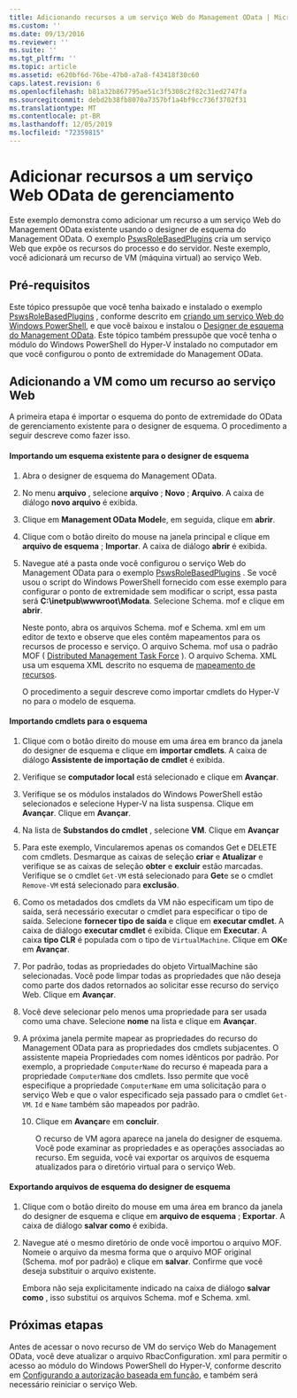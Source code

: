 ```yaml
---
title: Adicionando recursos a um serviço Web do Management OData | Microsoft Docs
ms.custom: ''
ms.date: 09/13/2016
ms.reviewer: ''
ms.suite: ''
ms.tgt_pltfrm: ''
ms.topic: article
ms.assetid: e620bf6d-76be-47b0-a7a8-f43418f30c60
caps.latest.revision: 6
ms.openlocfilehash: b81a32b867795ae51c3f5308c2f82c31ed2747fa
ms.sourcegitcommit: debd2b38fb8070a7357bf1a4bf9cc736f3702f31
ms.translationtype: MT
ms.contentlocale: pt-BR
ms.lasthandoff: 12/05/2019
ms.locfileid: "72359815"
---
```

# <a name="adding-resources-to-a-management-odata-web-service"></a>Adicionar recursos a um serviço Web OData de gerenciamento

Este exemplo demonstra como adicionar um recurso a um serviço Web do Management OData existente usando o designer de esquema do Management OData. O exemplo [PswsRoleBasedPlugins](https://code.msdn.microsoft.com:443/windowsdesktop/PswsRoleBasedPlugins-9c79b75a) cria um serviço Web que expõe os recursos do processo e do servidor. Neste exemplo, você adicionará um recurso de VM (máquina virtual) ao serviço Web.

## <a name="prerequisites"></a>Pré-requisitos

Este tópico pressupõe que você tenha baixado e instalado o exemplo [PswsRoleBasedPlugins](https://code.msdn.microsoft.com:443/windowsdesktop/PswsRoleBasedPlugins-9c79b75a) , conforme descrito em [criando um serviço Web do Windows PowerShell](./creating-a-management-odata-web-service.md), e que você baixou e instalou o [Designer de esquema do Management OData](https://marketplace.visualstudio.com/items?itemName=jlisc0.ManagementODataSchemaDesigner). Este tópico também pressupõe que você tenha o módulo do Windows PowerShell do Hyper-V instalado no computador em que você configurou o ponto de extremidade do Management OData.

## <a name="adding-vm-as-a-resource-to-the-web-service"></a>Adicionando a VM como um recurso ao serviço Web

A primeira etapa é importar o esquema do ponto de extremidade do OData de gerenciamento existente para o designer de esquema. O procedimento a seguir descreve como fazer isso.

#### <a name="importing-an-existing-schema-into-the-schema-designer"></a>Importando um esquema existente para o designer de esquema

1. Abra o designer de esquema do Management OData.

2. No menu **arquivo** , selecione **arquivo** ; **Novo** ; **Arquivo**. A caixa de diálogo **novo arquivo** é exibida.

3. Clique em **Management OData Model**e, em seguida, clique em **abrir**.

4. Clique com o botão direito do mouse na janela principal e clique em **arquivo de esquema** ; **Importar**. A caixa de diálogo **abrir** é exibida.

5. Navegue até a pasta onde você configurou o serviço Web do Management OData para o exemplo [PswsRoleBasedPlugins](https://code.msdn.microsoft.com:443/windowsdesktop/PswsRoleBasedPlugins-9c79b75a) . Se você usou o script do Windows PowerShell fornecido com esse exemplo para configurar o ponto de extremidade sem modificar o script, essa pasta será **C:\inetpub\wwwroot\Modata**. Selecione Schema. mof e clique em **abrir**.

   Neste ponto, abra os arquivos Schema. mof e Schema. xml em um editor de texto e observe que eles contêm mapeamentos para os recursos de processo e serviço. O arquivo Schema. mof usa o padrão MOF ( [Distributed Management Task Force](https://www.dmtf.org/) ). O arquivo Schema. XML usa um esquema XML descrito no esquema de [mapeamento de recursos](./resource-mapping-schema.md).

   O procedimento a seguir descreve como importar cmdlets do Hyper-V no para o modelo de esquema.

#### <a name="importing-cmdlets-into-the-schema"></a>Importando cmdlets para o esquema

1. Clique com o botão direito do mouse em uma área em branco da janela do designer de esquema e clique em **importar cmdlets**. A caixa de diálogo **Assistente de importação de cmdlet** é exibida.

2. Verifique se **computador local** está selecionado e clique em **Avançar**.

3. Verifique se os módulos instalados do Windows PowerShell estão selecionados e selecione Hyper-V na lista suspensa. Clique em **Avançar**. Clique em **Avançar**.

4. Na lista de **Substandos do cmdlet** , selecione **VM**. Clique em **Avançar**

5. Para este exemplo, Vincularemos apenas os comandos Get e DELETE com cmdlets. Desmarque as caixas de seleção **criar** e **Atualizar** e verifique se as caixas de seleção **obter** e **excluir** estão marcadas. Verifique se o cmdlet `Get-VM` está selecionado para **Get**e se o cmdlet `Remove-VM` está selecionado para **exclusão**.

6. Como os metadados dos cmdlets da VM não especificam um tipo de saída, será necessário executar o cmdlet para especificar o tipo de saída. Selecione **fornecer tipo de saída** e clique em **executar cmdlet**. A caixa de diálogo **executar cmdlet** é exibida. Clique em **Executar**. A caixa **tipo CLR** é populada com o tipo de `VirtualMachine`. Clique em **OK**e em **Avançar**.

7. Por padrão, todas as propriedades do objeto VirtualMachine são selecionadas. Você pode limpar todas as propriedades que não deseja como parte dos dados retornados ao solicitar esse recurso do serviço Web. Clique em **Avançar**.

8. Você deve selecionar pelo menos uma propriedade para ser usada como uma chave. Selecione **nome** na lista e clique em **Avançar**.

9. A próxima janela permite mapear as propriedades do recurso do Management OData para as propriedades dos cmdlets subjacentes. O assistente mapeia Propriedades com nomes idênticos por padrão. Por exemplo, a propriedade `ComputerName` do recurso é mapeada para a propriedade `ComputerName` dos cmdlets.  Isso permite que você especifique a propriedade `ComputerName` em uma solicitação para o serviço Web e que o valor especificado seja passado para o cmdlet `Get-VM`. `Id` e `Name` também são mapeados por padrão.

   10. Clique em **Avançar**e em **concluir**.

       O recurso de VM agora aparece na janela do designer de esquema. Você pode examinar as propriedades e as operações associadas ao recurso. Em seguida, você vai exportar os arquivos de esquema atualizados para o diretório virtual para o serviço Web.

#### <a name="exporting-schema-files-from-the-schema-designer"></a>Exportando arquivos de esquema do designer de esquema

1. Clique com o botão direito do mouse em uma área em branco da janela do designer de esquema e clique em **arquivo de esquema** ; **Exportar**. A caixa de diálogo **salvar como** é exibida.

2. Navegue até o mesmo diretório de onde você importou o arquivo MOF. Nomeie o arquivo da mesma forma que o arquivo MOF original (Schema. mof por padrão) e clique em **salvar**. Confirme que você deseja substituir o arquivo existente.

   Embora não seja explicitamente indicado na caixa de diálogo **salvar como** , isso substitui os arquivos Schema. mof e Schema. xml.

## <a name="next-steps"></a>Próximas etapas

Antes de acessar o novo recurso de VM do serviço Web do Management OData, você deve atualizar o arquivo RbacConfiguration. xml para permitir o acesso ao módulo do Windows PowerShell do Hyper-V, conforme descrito em [Configurando a autorização baseada em função](./configuring-role-based-authorization.md), e também será necessário reiniciar o serviço Web.